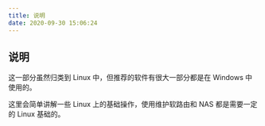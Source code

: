 ```yaml
---
title: 说明
date: 2020-09-30 15:06:24
---
```


## 说明

这一部分虽然归类到 Linux 中，但推荐的软件有很大一部分都是在 Windows 中使用的。

这里会简单讲解一些 Linux 上的基础操作，使用维护软路由和 NAS 都是需要一定的 Linux 基础的。
